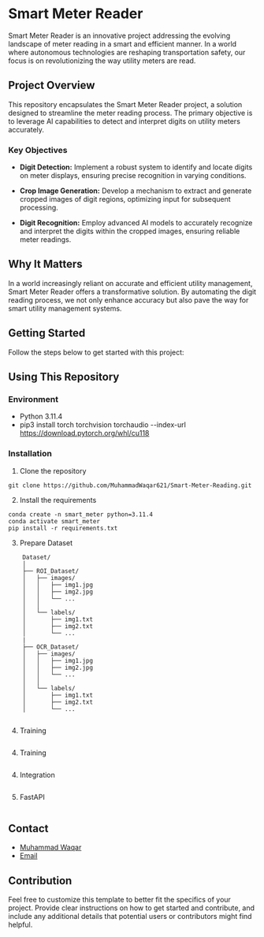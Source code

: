 # Smart Meter Reader

Smart Meter Reader is an innovative project addressing the evolving landscape of meter reading in a smart and efficient manner. In a world where autonomous technologies are reshaping transportation safety, our focus is on revolutionizing the way utility meters are read.

## Project Overview

This repository encapsulates the Smart Meter Reader project, a solution designed to streamline the meter reading process. The primary objective is to leverage AI capabilities to detect and interpret digits on utility meters accurately.

### Key Objectives

- **Digit Detection:** Implement a robust system to identify and locate digits on meter displays, ensuring precise recognition in varying conditions.

- **Crop Image Generation:** Develop a mechanism to extract and generate cropped images of digit regions, optimizing input for subsequent processing.

- **Digit Recognition:** Employ advanced AI models to accurately recognize and interpret the digits within the cropped images, ensuring reliable meter readings.

## Why It Matters

In a world increasingly reliant on accurate and efficient utility management, Smart Meter Reader offers a transformative solution. By automating the digit reading process, we not only enhance accuracy but also pave the way for smart utility management systems.


## Getting Started

Follow the steps below to get started with this project:

## Using This Repository
### Environment
* Python 3.11.4
* pip3 install torch torchvision torchaudio --index-url https://download.pytorch.org/whl/cu118
### Installation
1. Clone the repository
```
git clone https://github.com/MuhammadWaqar621/Smart-Meter-Reading.git
```

2. Install the requirements
```
conda create -n smart_meter python=3.11.4
conda activate smart_meter
pip install -r requirements.txt
```
3. Prepare Dataset
```
    Dataset/
    │
    ├── ROI_Dataset/
    │   ├── images/
    │   │   ├── img1.jpg
    │   │   ├── img2.jpg
    │   │   └── ...
    │   │
    │   └── labels/
    │       ├── img1.txt
    │       ├── img2.txt
    │       └── ...
    |
    ├── OCR_Dataset/
    │   ├── images/
    │   │   ├── img1.jpg
    │   │   ├── img2.jpg
    │   │   └── ...
    │   │
    │   └── labels/
    │       ├── img1.txt
    │       ├── img2.txt
    │       └── ...
    
```

4. Training
```

```

4. Training
```

```
4. Integration
```

```
5. FastAPI
```

```


## Contact
* [Muhammad Waqar](https://www.linkedin.com/in/muhammad-waqar-1a594411a/)
* [Email](waqarsahi621@gmail.com)

## Contribution

Feel free to customize this template to better fit the specifics of your project. Provide clear instructions on how to get started and contribute, and include any additional details that potential users or contributors might find helpful.



